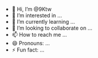 - 👋 Hi, I’m @9Ktw
- 👀 I’m interested in ...
- 🌱 I’m currently learning ...
- 💞️ I’m looking to collaborate on ...
- 📫 How to reach me ...
- 😄 Pronouns: ...
- ⚡ Fun fact: ...

<!---
9Ktw/9Ktw is a ✨ special ✨ repository because its `README.md` (this file) appears on your GitHub profile.
You can click the Preview link to take a look at your changes.
--->
